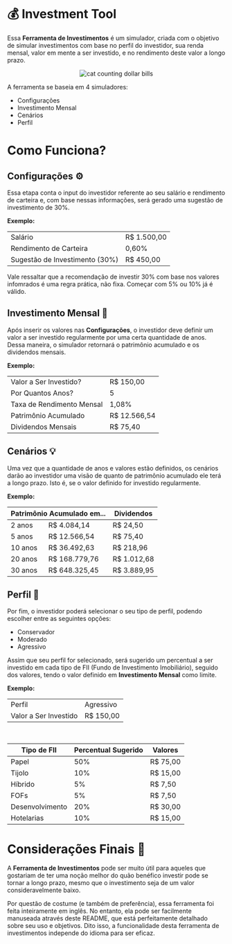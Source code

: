 # 💰 Investment Tool
Essa **Ferramenta de Investimentos** é um simulador, criada com o objetivo de simular investimentos com base no perfil do investidor, sua renda mensal, valor em mente a ser investido, e no rendimento deste valor a longo prazo.

<p align="center">
  <img src="https://github.com/user-attachments/assets/48b8681b-5731-4c80-bc6f-8f12f368971d" alt="cat counting dollar bills">
</p>

A ferramenta se baseia em 4 simuladores:
- Configurações
- Investimento Mensal
- Cenários
- Perfil

# Como Funciona?

## Configurações ⚙️
Essa etapa conta o input do investidor referente ao seu salário e rendimento de carteira e, com base nessas informações, será gerado uma sugestão de investimento de 30%.

**Exemplo:**

<table>
  <tr><td>Salário</td><td>R$ 1.500,00</td></tr>
  <tr><td>Rendimento de Carteira</td><td>0,60%</td></tr>
  <tr><td>Sugestão de Investimento (30%)</td><td>R$ 450,00</td></tr>
</table>

Vale ressaltar que a recomendação de investir 30% com base nos valores infomrados é uma regra prática, não fixa. Começar com 5% ou 10% já é válido.

## Investimento Mensal 💸
Após inserir os valores nas **Configurações**, o investidor deve definir um valor a ser investido regularmente por uma certa quantidade de anos. Dessa maneira, o simulador retornará o patrimônio acumulado e os dividendos mensais.

**Exemplo:**

<table>
  <tr><td>Valor a Ser Investido?</td><td>R$ 150,00</td></tr>
  <tr><td>Por Quantos Anos?</td><td>5</td></tr>
  <tr><td>Taxa de Rendimento Mensal</td><td>1,08%</td></tr>
  <tr><td>Patrimônio Acumulado</td><td>R$ 12.566,54</td></tr>
  <tr><td>Dividendos Mensais</td><td>R$ 75,40</td></tr>
</table>

## Cenários 💡
Uma vez que a quantidade de anos e valores estão definidos, os cenários darão ao investidor uma visão de quanto de patrimônio acumulado ele terá a longo prazo. Isto é, se o valor definido for investido regularmente.

**Exemplo:**

<table>
    <thead>
    <tr>
      <th colspan="2">Patrimônio Acumulado em...</th>
      <th>Dividendos</th>
    </tr>
  </thead>
  <tbody>
      <tr><td>2 anos</td><td>R$ 4.084,14</td><td>R$ 24,50</td></tr>
      <tr><td>5 anos</td><td>R$ 12.566,54</td><td>R$ 75,40</td></tr>
      <tr><td>10 anos</td><td>R$ 36.492,63</td><td>R$ 218,96</td></tr>
      <tr><td>20 anos</td><td>R$ 168.779,76</td><td>R$ 1.012,68</td></tr>
      <tr><td>30 anos</td><td>R$ 648.325,45</td><td>R$ 3.889,95</td></tr>
  </tbody>
</table>

## Perfil 🧠
Por fim, o investidor poderá selecionar o seu tipo de perfil, podendo escolher entre as seguintes opções:

- Conservador
- Moderado
- Agressivo

Assim que seu perfil for selecionado, será sugerido um percentual a ser investido em cada tipo de FII (Fundo de Investimento Imobiliário), seguido dos valores, tendo o valor definido em **Investimento Mensal** como limite.

**Exemplo:**

<table>
  <tr><td>Perfil</td><td>Agressivo</td></tr>
  <tr><td>Valor a Ser Investido</td><td>R$ 150,00</td></tr>
</table>

<br>

<table>
    <thead>
    <tr>
      <th>Tipo de FII</th>
      <th>Percentual Sugerido</th>
      <th>Valores</th>
    </tr>
  </thead>
  <tbody>
      <tr><td>Papel</td><td>50%</td><td>R$ 75,00</td></tr>
      <tr><td>Tijolo</td><td>10%</td><td>R$ 15,00</td></tr>
      <tr><td>Híbrido</td><td>5%</td><td>R$ 7,50</td></tr>
      <tr><td>FOFs</td><td>5%</td><td>R$ 7,50</td></tr>
      <tr><td>Desenvolvimento</td><td>20%</td><td>R$ 30,00</td></tr>
      <tr><td>Hotelarias</td><td>10%</td><td>R$ 15,00</td></tr>
  </tbody>
</table>

# Considerações Finais 📌
A **Ferramenta de Investimentos** pode ser muito útil para aqueles que gostariam de ter uma noção melhor do quão benéfico investir pode se tornar a longo prazo, mesmo que o investimento seja de um valor consideravelmente baixo.

Por questão de costume (e também de preferência), essa ferramenta foi feita inteiramente em inglês. No entanto, ela pode ser facilmente manuseada através deste README, que está perfeitamente detalhado sobre seu uso e objetivos. Dito isso, a funcionalidade desta ferramenta de investimentos independe do idioma para ser eficaz.

